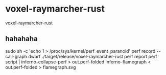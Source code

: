 # voxel-raymarcher-rust
voxel-raymarcher-rust

## hahahaha
sudo sh -c 'echo 1 > /proc/sys/kernel/perf_event_paranoid'
perf record --call-graph dwarf ./target/release/voxel-raymarcher-rust
perf report
perf script | inferno-collapse-perf > out.perf-folded
inferno-flamegraph < out.perf-folded > flamegraph.svg